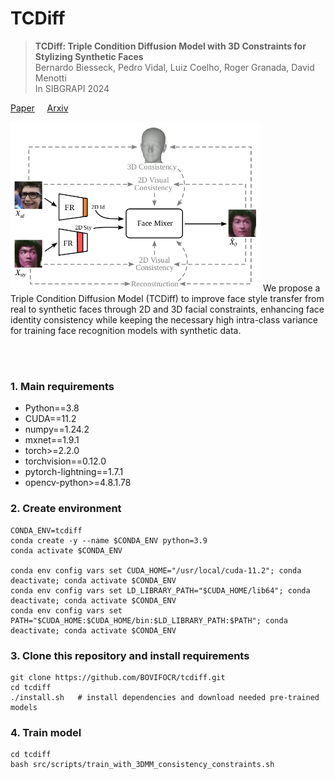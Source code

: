 # TCDiff

> **TCDiff: Triple Condition Diffusion Model with 3D Constraints for Stylizing Synthetic Faces** </br>
> Bernardo Biesseck, Pedro Vidal, Luiz Coelho, Roger Granada, David Menotti </br>
> In SIBGRAPI 2024 </br>

[Paper](assets/TCDiff_2024.pdf) &nbsp; &nbsp; [Arxiv](https://arxiv.org/abs/2409.03600)

<img src="assets/face_mixer.png" alt="image" width="400" height="auto">
We propose a Triple Condition Diffusion Model (TCDiff) to improve face style transfer from real to synthetic faces through 2D and 3D facial constraints, enhancing face identity consistency while keeping the necessary high intra-class variance for training face recognition models with synthetic data.

</br></br>
### 1. Main requirements
- Python==3.8
- CUDA==11.2
- numpy==1.24.2
- mxnet==1.9.1
- torch>=2.2.0
- torchvision==0.12.0
- pytorch-lightning==1.7.1
- opencv-python>=4.8.1.78

### 2. Create environment
```
CONDA_ENV=tcdiff
conda create -y --name $CONDA_ENV python=3.9
conda activate $CONDA_ENV

conda env config vars set CUDA_HOME="/usr/local/cuda-11.2"; conda deactivate; conda activate $CONDA_ENV
conda env config vars set LD_LIBRARY_PATH="$CUDA_HOME/lib64"; conda deactivate; conda activate $CONDA_ENV
conda env config vars set PATH="$CUDA_HOME:$CUDA_HOME/bin:$LD_LIBRARY_PATH:$PATH"; conda deactivate; conda activate $CONDA_ENV
```

### 3. Clone this repository and install requirements
```
git clone https://github.com/BOVIFOCR/tcdiff.git
cd tcdiff
./install.sh   # install dependencies and download needed pre-trained models
```

### 4. Train model
```
cd tcdiff
bash src/scripts/train_with_3DMM_consistency_constraints.sh
```
